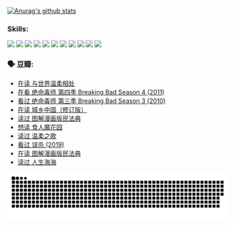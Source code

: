 
[![Anurag's github stats](https://github-readme-stats.vercel.app/api?username=w940853815)](https://github.com/anuraghazra/github-readme-stats)

### Skills:

<code><img height="32" src="https://cdn.jsdelivr.net/npm/simple-icons@v5/icons/python.svg"></code>
<code><img height="32" src="https://cdn.jsdelivr.net/npm/simple-icons@v5/icons/javascript.svg"></code>
<code><img height="32" src="https://cdn.jsdelivr.net/npm/simple-icons@v5/icons/django.svg"></code>
<code><img height="32" src="https://cdn.jsdelivr.net/npm/simple-icons@v5/icons/flask.svg"></code>
<code><img height="32" src="https://cdn.jsdelivr.net/npm/simple-icons@v5/icons/vuetify.svg"></code>
<code><img height="32" src="https://cdn.jsdelivr.net/npm/simple-icons@v5/icons/git.svg"></code>
<code><img height="32" src="https://cdn.jsdelivr.net/npm/simple-icons@v5/icons/docker.svg"></code>
<code><img height="32" src="https://cdn.jsdelivr.net/npm/simple-icons@v5/icons/postgresql.svg"></code>
<code><img height="32" src="https://cdn.jsdelivr.net/npm/simple-icons@v5/icons/elasticsearch.svg"></code>
<code><img height="32" src="https://cdn.jsdelivr.net/npm/simple-icons@v5/icons/macos.svg"></code>
<code><img height="32" src="https://cdn.jsdelivr.net/npm/simple-icons@v5/icons/linux.svg"></code>

### 🗣 豆瓣:

<!-- DOUBAN-ACTIVITIES:START -->
- [在读 与世界温柔相处](https://www.douban.com/people/136069238/status/3949217689/?_i=59947038)
- [在看 绝命毒师  第四季 Breaking Bad Season 4‎ (2011)](https://www.douban.com/people/136069238/status/3946991538/?_i=59947038)
- [看过 绝命毒师  第三季 Breaking Bad Season 3‎ (2010)](https://www.douban.com/people/136069238/status/3946991395/?_i=59947038)
- [在读 城乡中国（修订版）](https://www.douban.com/people/136069238/status/3946246855/?_i=59947038)
- [读过 图解漫画版民法典](https://www.douban.com/people/136069238/status/3946246138/?_i=59947038)
- [想读 食人魔花园](https://www.douban.com/people/136069238/status/3944062040/?_i=59947038)
- [读过 温柔之歌](https://www.douban.com/people/136069238/status/3944060896/?_i=59947038)
- [看过 误杀‎ (2019)](https://www.douban.com/people/136069238/status/3942854956/?_i=59947038)
- [在读 图解漫画版民法典](https://www.douban.com/people/136069238/status/3937674632/?_i=59947038)
- [读过 人生海海](https://www.douban.com/people/136069238/status/3937527209/?_i=59947038)
<!-- DOUBAN-ACTIVITIES:END -->


![Snake animation](https://raw.githubusercontent.com/w940853815/w940853815/output/github-contribution-grid-snake.svg)

<!--
**w940853815/w940853815** is a ✨ _special_ ✨ repository because its `README.md` (this file) appears on your GitHub profile.

Here are some ideas to get you started:

- 🔭 I’m currently working on ...
- 🌱 I’m currently learning ...
- 👯 I’m looking to collaborate on ...
- 🤔 I’m looking for help with ...
- 💬 Ask me about ...
- 📫 How to reach me: ...
- 😄 Pronouns: ...
- ⚡ Fun fact: ...
-->

